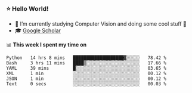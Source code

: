 ### ⭐️ Hello World!

<!--
**hologerry/hologerry** is a ✨ _special_ ✨ repository because its `README.md` (this file) appears on your GitHub profile.

Here are some ideas to get you started:

- 🔭 I’m currently working and studying on Computer Vision
- 🌱 I’m currently learning at Peking University
- 💬 Ask me about 
- 📫 How to reach me: E-mail
- 😄 Pronouns: he/his
- ⚡ Fun fact: Music is the Power
-->


- 🔭 I’m currently studying Computer Vision and doing some cool stuff 🤖
- 🎓 [Google Scholar](https://scholar.google.com/citations?user=3ykqW9wAAAAJ&hl=en)


📊 **This week I spent my time on**

<!--START_SECTION:waka-->

```text
Python   14 hrs 8 mins   ███████████████████▓░░░░░   78.42 %
Bash     3 hrs 11 mins   ████▒░░░░░░░░░░░░░░░░░░░░   17.66 %
YAML     39 mins         █░░░░░░░░░░░░░░░░░░░░░░░░   03.65 %
XML      1 min           ░░░░░░░░░░░░░░░░░░░░░░░░░   00.12 %
JSON     1 min           ░░░░░░░░░░░░░░░░░░░░░░░░░   00.12 %
Text     0 secs          ░░░░░░░░░░░░░░░░░░░░░░░░░   00.03 %
```

<!--END_SECTION:waka-->
